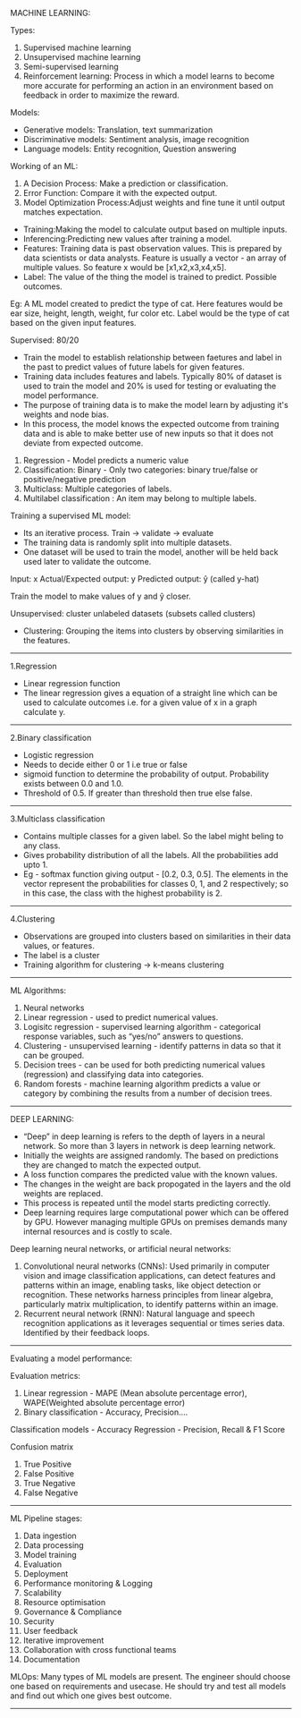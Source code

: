 MACHINE LEARNING:

Types:

1. Supervised machine learning
2. Unsupervised machine learning
3. Semi-supervised learning
4. Reinforcement learning: Process in which a model learns to become more accurate for performing an action in an environment based on feedback in order to maximize the reward.

Models:

- Generative models: Translation, text summarization
- Discriminative models: Sentiment analysis, image recognition
- Language models: Entity recognition, Question answering

Working of an ML:

1. A Decision Process: Make a prediction or classification.
2. Error Function: Compare it with the expected output.
3. Model Optimization Process:Adjust weights and fine tune it until output matches expectation.

- Training:Making the model to calculate output based on multiple inputs.
- Inferencing:Predicting new values after training a model.
- Features: Training data is past observation values. This is prepared by data scientists or data analysts. Feature is usually a vector - an array of multiple values. So feature x would be [x1,x2,x3,x4,x5].
- Label: The value of the thing the model is trained to predict. Possible outcomes.

Eg: A ML model created to predict the type of cat. Here features would be ear size, height, length, weight, fur color etc. Label would be the type of cat based on the given input features.

Supervised: 80/20

- Train the model to establish relationship between faetures and label in the past to predict values of future labels for given features.
- Training data includes features and labels. Typically 80% of dataset is used to train the model and 20% is used for testing or evaluating the model performance.
- The purpose of training data is to make the model learn by adjusting it's weights and node bias.
- In this process, the model knows the expected outcome from training data and is able to make better use of new inputs so that it does not deviate from expected outcome.

1. Regression - Model predicts a numeric value
2. Classification: Binary - Only two categories: binary true/false or positive/negative prediction
3. Multiclass: Multiple categories of labels.
4. Multilabel classification : An item may belong to multiple labels.

Training a supervised ML model:

- Its an iterative process. Train -> validate -> evaluate
- The training data is randomly split into multiple datasets.
- One dataset will be used to train the model, another will be held back used later to validate the outcome.

Input: x
Actual/Expected output: y
Predicted output: ŷ (called y-hat)

Train the model to make values of y and ŷ closer.

Unsupervised: cluster unlabeled datasets (subsets called clusters)

- Clustering: Grouping the items into clusters by observing similarities in the features.

---

1.Regression

- Linear regression function
- The linear regression gives a equation of a straight line which can be used to calculate outcomes i.e. for a given value of x in a graph calculate y.

---

2.Binary classification

- Logistic regression
- Needs to decide either 0 or 1 i.e true or false
- sigmoid function to determine the probability of output. Probability exists between 0.0 and 1.0.
- Threshold of 0.5. If greater than threshold then true else false.

---

3.Multiclass classification

- Contains multiple classes for a given label. So the label might beling to any class.
- Gives probability distribution of all the labels. All the probabilities add upto 1.
- Eg - softmax function giving output - [0.2, 0.3, 0.5]. The elements in the vector represent the probabilities for classes 0, 1, and 2 respectively; so in this case, the class with the highest probability is 2.

---

4.Clustering

- Observations are grouped into clusters based on similarities in their data values, or features.
- The label is a cluster
- Training algorithm for clustering -> k-means clustering

---

ML Algorithms:

1. Neural networks
2. Linear regression - used to predict numerical values.
3. Logisitc regression - supervised learning algorithm - categorical response variables, such as “yes/no” answers to questions.
4. Clustering - unsupervised learning - identify patterns in data so that it can be grouped.
5. Decision trees - can be used for both predicting numerical values (regression) and classifying data into categories.
6. Random forests - machine learning algorithm predicts a value or category by combining the results from a number of decision trees.

---

DEEP LEARNING:

- “Deep” in deep learning is refers to the depth of layers in a neural network. So more than 3 layers in network is deep learning network.
- Initially the weights are assigned randomly. The based on predictions they are changed to match the expected output.
- A loss function compares the predicted value with the known values.
- The changes in the weight are back propogated in the layers and the old weights are replaced.
- This process is repeated until the model starts predicting correctly.
- Deep learning requires large computational power which can be offered by GPU. However managing multiple GPUs on premises demands many internal resources and is costly to scale.

Deep learning neural networks, or artificial neural networks:

1. Convolutional neural networks (CNNs):
   Used primarily in computer vision and image classification applications, can detect features and patterns within an image, enabling tasks, like object detection or recognition. These networks harness principles from linear algebra, particularly matrix multiplication, to identify patterns within an image.
2. Recurrent neural network (RNN):
   Natural language and speech recognition applications as it leverages sequential or times series data. Identified by their feedback loops.

---

Evaluating a model performance:

Evaluation metrics:

1. Linear regression - MAPE (Mean absolute percentage error), WAPE(Weighted absolute percentage error)
2. Binary classification - Accuracy, Precision....

Classification models - Accuracy
Regression - Precision, Recall & F1 Score

Confusion matrix

1. True Positive
2. False Positive
3. True Negative
4. False Negative

---

ML Pipeline stages:

1. Data ingestion
2. Data processing
3. Model training
4. Evaluation
5. Deployment
6. Performance monitoring & Logging
7. Scalability
8. Resource optimisation
9. Governance & Compliance
10. Security
11. User feedback
12. Iterative improvement
13. Collaboration with cross functional teams
14. Documentation

MLOps: Many types of ML models are present. The engineer should choose one based on requirements and usecase. He should try and test all models and find out which one gives best outcome.

---
